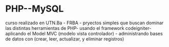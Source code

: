 # PHP--MySQL
curso realizado en UTN.Ba - FRBA - pryectos simples que buscan dominar las distintas herramientas de PHP- usando el framework codeigniter- aplicando el Model MVC (modelo vista controlador) - administrando bases de datos con (crear, leer, actualizar, y eliminar registros) 
